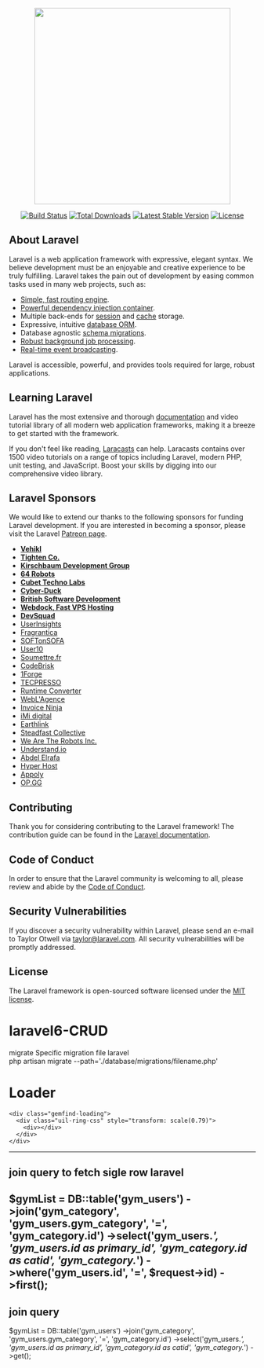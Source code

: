 <p align="center"><img src="https://res.cloudinary.com/dtfbvvkyp/image/upload/v1566331377/laravel-logolockup-cmyk-red.svg" width="400"></p>

<p align="center">
<a href="https://travis-ci.org/laravel/framework"><img src="https://travis-ci.org/laravel/framework.svg" alt="Build Status"></a>
<a href="https://packagist.org/packages/laravel/framework"><img src="https://poser.pugx.org/laravel/framework/d/total.svg" alt="Total Downloads"></a>
<a href="https://packagist.org/packages/laravel/framework"><img src="https://poser.pugx.org/laravel/framework/v/stable.svg" alt="Latest Stable Version"></a>
<a href="https://packagist.org/packages/laravel/framework"><img src="https://poser.pugx.org/laravel/framework/license.svg" alt="License"></a>
</p>

## About Laravel

Laravel is a web application framework with expressive, elegant syntax. We believe development must be an enjoyable and creative experience to be truly fulfilling. Laravel takes the pain out of development by easing common tasks used in many web projects, such as:

- [Simple, fast routing engine](https://laravel.com/docs/routing).
- [Powerful dependency injection container](https://laravel.com/docs/container).
- Multiple back-ends for [session](https://laravel.com/docs/session) and [cache](https://laravel.com/docs/cache) storage.
- Expressive, intuitive [database ORM](https://laravel.com/docs/eloquent).
- Database agnostic [schema migrations](https://laravel.com/docs/migrations).
- [Robust background job processing](https://laravel.com/docs/queues).
- [Real-time event broadcasting](https://laravel.com/docs/broadcasting).

Laravel is accessible, powerful, and provides tools required for large, robust applications.

## Learning Laravel

Laravel has the most extensive and thorough [documentation](https://laravel.com/docs) and video tutorial library of all modern web application frameworks, making it a breeze to get started with the framework.

If you don't feel like reading, [Laracasts](https://laracasts.com) can help. Laracasts contains over 1500 video tutorials on a range of topics including Laravel, modern PHP, unit testing, and JavaScript. Boost your skills by digging into our comprehensive video library.

## Laravel Sponsors

We would like to extend our thanks to the following sponsors for funding Laravel development. If you are interested in becoming a sponsor, please visit the Laravel [Patreon page](https://patreon.com/taylorotwell).

- **[Vehikl](https://vehikl.com/)**
- **[Tighten Co.](https://tighten.co)**
- **[Kirschbaum Development Group](https://kirschbaumdevelopment.com)**
- **[64 Robots](https://64robots.com)**
- **[Cubet Techno Labs](https://cubettech.com)**
- **[Cyber-Duck](https://cyber-duck.co.uk)**
- **[British Software Development](https://www.britishsoftware.co)**
- **[Webdock, Fast VPS Hosting](https://www.webdock.io/en)**
- **[DevSquad](https://devsquad.com)**
- [UserInsights](https://userinsights.com)
- [Fragrantica](https://www.fragrantica.com)
- [SOFTonSOFA](https://softonsofa.com/)
- [User10](https://user10.com)
- [Soumettre.fr](https://soumettre.fr/)
- [CodeBrisk](https://codebrisk.com)
- [1Forge](https://1forge.com)
- [TECPRESSO](https://tecpresso.co.jp/)
- [Runtime Converter](http://runtimeconverter.com/)
- [WebL'Agence](https://weblagence.com/)
- [Invoice Ninja](https://www.invoiceninja.com)
- [iMi digital](https://www.imi-digital.de/)
- [Earthlink](https://www.earthlink.ro/)
- [Steadfast Collective](https://steadfastcollective.com/)
- [We Are The Robots Inc.](https://watr.mx/)
- [Understand.io](https://www.understand.io/)
- [Abdel Elrafa](https://abdelelrafa.com)
- [Hyper Host](https://hyper.host)
- [Appoly](https://www.appoly.co.uk)
- [OP.GG](https://op.gg)

## Contributing

Thank you for considering contributing to the Laravel framework! The contribution guide can be found in the [Laravel documentation](https://laravel.com/docs/contributions).

## Code of Conduct

In order to ensure that the Laravel community is welcoming to all, please review and abide by the [Code of Conduct](https://laravel.com/docs/contributions#code-of-conduct).

## Security Vulnerabilities

If you discover a security vulnerability within Laravel, please send an e-mail to Taylor Otwell via [taylor@laravel.com](mailto:taylor@laravel.com). All security vulnerabilities will be promptly addressed.

## License

The Laravel framework is open-sourced software licensed under the [MIT license](https://opensource.org/licenses/MIT).
# laravel6-CRUD

migrate Specific migration file laravel<br>
php artisan migrate --path='./database/migrations/filename.php'



# Loader

<style>
      div.gemfind-loading {
        position: fixed;
        top: 0;
        left: 0;
        width: 100%;
        height: 100%;
        background-color: rgba(16, 16, 16, 0.5);
        z-index: 100;
      }

      @-webkit-keyframes uil-ring-anim {
        0% {
          -ms-transform: rotate(0deg);
          -moz-transform: rotate(0deg);
          -webkit-transform: rotate(0deg);
          -o-transform: rotate(0deg);
          transform: rotate(0deg);
        }
        100% {
          -ms-transform: rotate(360deg);
          -moz-transform: rotate(360deg);
          -webkit-transform: rotate(360deg);
          -o-transform: rotate(360deg);
          transform: rotate(360deg);
        }
      }
      @-webkit-keyframes uil-ring-anim {
        0% {
          -ms-transform: rotate(0deg);
          -moz-transform: rotate(0deg);
          -webkit-transform: rotate(0deg);
          -o-transform: rotate(0deg);
          transform: rotate(0deg);
        }
        100% {
          -ms-transform: rotate(360deg);
          -moz-transform: rotate(360deg);
          -webkit-transform: rotate(360deg);
          -o-transform: rotate(360deg);
          transform: rotate(360deg);
        }
      }
      @-moz-keyframes uil-ring-anim {
        0% {
          -ms-transform: rotate(0deg);
          -moz-transform: rotate(0deg);
          -webkit-transform: rotate(0deg);
          -o-transform: rotate(0deg);
          transform: rotate(0deg);
        }
        100% {
          -ms-transform: rotate(360deg);
          -moz-transform: rotate(360deg);
          -webkit-transform: rotate(360deg);
          -o-transform: rotate(360deg);
          transform: rotate(360deg);
        }
      }
      @-ms-keyframes uil-ring-anim {
        0% {
          -ms-transform: rotate(0deg);
          -moz-transform: rotate(0deg);
          -webkit-transform: rotate(0deg);
          -o-transform: rotate(0deg);
          transform: rotate(0deg);
        }
        100% {
          -ms-transform: rotate(360deg);
          -moz-transform: rotate(360deg);
          -webkit-transform: rotate(360deg);
          -o-transform: rotate(360deg);
          transform: rotate(360deg);
        }
      }
      @-moz-keyframes uil-ring-anim {
        0% {
          -ms-transform: rotate(0deg);
          -moz-transform: rotate(0deg);
          -webkit-transform: rotate(0deg);
          -o-transform: rotate(0deg);
          transform: rotate(0deg);
        }
        100% {
          -ms-transform: rotate(360deg);
          -moz-transform: rotate(360deg);
          -webkit-transform: rotate(360deg);
          -o-transform: rotate(360deg);
          transform: rotate(360deg);
        }
      }
      @-webkit-keyframes uil-ring-anim {
        0% {
          -ms-transform: rotate(0deg);
          -moz-transform: rotate(0deg);
          -webkit-transform: rotate(0deg);
          -o-transform: rotate(0deg);
          transform: rotate(0deg);
        }
        100% {
          -ms-transform: rotate(360deg);
          -moz-transform: rotate(360deg);
          -webkit-transform: rotate(360deg);
          -o-transform: rotate(360deg);
          transform: rotate(360deg);
        }
      }
      @-o-keyframes uil-ring-anim {
        0% {
          -ms-transform: rotate(0deg);
          -moz-transform: rotate(0deg);
          -webkit-transform: rotate(0deg);
          -o-transform: rotate(0deg);
          transform: rotate(0deg);
        }
        100% {
          -ms-transform: rotate(360deg);
          -moz-transform: rotate(360deg);
          -webkit-transform: rotate(360deg);
          -o-transform: rotate(360deg);
          transform: rotate(360deg);
        }
      }
      @keyframes uil-ring-anim {
        0% {
          -ms-transform: rotate(0deg);
          -moz-transform: rotate(0deg);
          -webkit-transform: rotate(0deg);
          -o-transform: rotate(0deg);
          transform: rotate(0deg);
        }
        100% {
          -ms-transform: rotate(360deg);
          -moz-transform: rotate(360deg);
          -webkit-transform: rotate(360deg);
          -o-transform: rotate(360deg);
          transform: rotate(360deg);
        }
      }
      .uil-ring-css {
        margin: auto;
        position: absolute;
        top: 0;
        left: 0;
        bottom: 0;
        right: 0;
        width: 200px;
        height: 200px;
      }
      .uil-ring-css > div {
        position: absolute;
        display: block;
        width: 160px;
        height: 160px;
        top: 20px;
        left: 20px;
        border-radius: 80px;
        box-shadow: 0 6px 0 0 #ffffff;
        -ms-animation: uil-ring-anim 1s linear infinite;
        -moz-animation: uil-ring-anim 1s linear infinite;
        -webkit-animation: uil-ring-anim 1s linear infinite;
        -o-animation: uil-ring-anim 1s linear infinite;
        animation: uil-ring-anim 1s linear infinite;
      }
    </style>
    <div class="gemfind-loading">
      <div class="uil-ring-css" style="transform: scale(0.79)">
        <div></div>
      </div>
    </div>

----------------------------------------------------------------------------------------------------------------
join query to fetch sigle row laravel
----------------------------------------------------------------------------------------------------------------
$gymList = DB::table('gym_users')
			->join('gym_category', 'gym_users.gym_category', '=', 'gym_category.id')
			->select('gym_users.*', 'gym_users.id as primary_id', 'gym_category.id as catid', 'gym_category.*')
			->where('gym_users.id', '=', $request->id)
			->first();
----------------------------------------------------------------------------------------------------------------
join query
----------------------------------------------------------------------------------------------------------------
$gymList = DB::table('gym_users')
			->join('gym_category', 'gym_users.gym_category', '=', 'gym_category.id')
			->select('gym_users.*', 'gym_users.id as primary_id', 'gym_category.id as catid', 'gym_category.*')
			->get();
